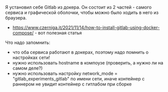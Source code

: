 Я установил себе Gitlab из докера. Он состоит из 2 частей - самого сервиса и 
графической оболочки, чтобы можно было ходить в него из браузера.

- https://www.czerniga.it/2021/11/14/how-to-install-gitlab-using-docker-compose/ - вот полезная статья

Что надо запомнить:
- что оба сервиса работают в докерах, поэтому надо помнить о настройках сети!
- нужно использовать hostname в компоузе (проверить, а нужно ли на самом деле?)
- нужно использовать настройку network_mode = "gitlab_experiments_gitlab" по имени сети, иначе контейнер с раннером
не увидит контейнер с гитлабом при сборке